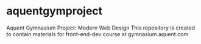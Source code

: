 # aquentgymproject
Aquent Gymnasium Project: Modern Web Design
This repository is created to contain materials for front-end-dev course at gymnasium.aquent.com
